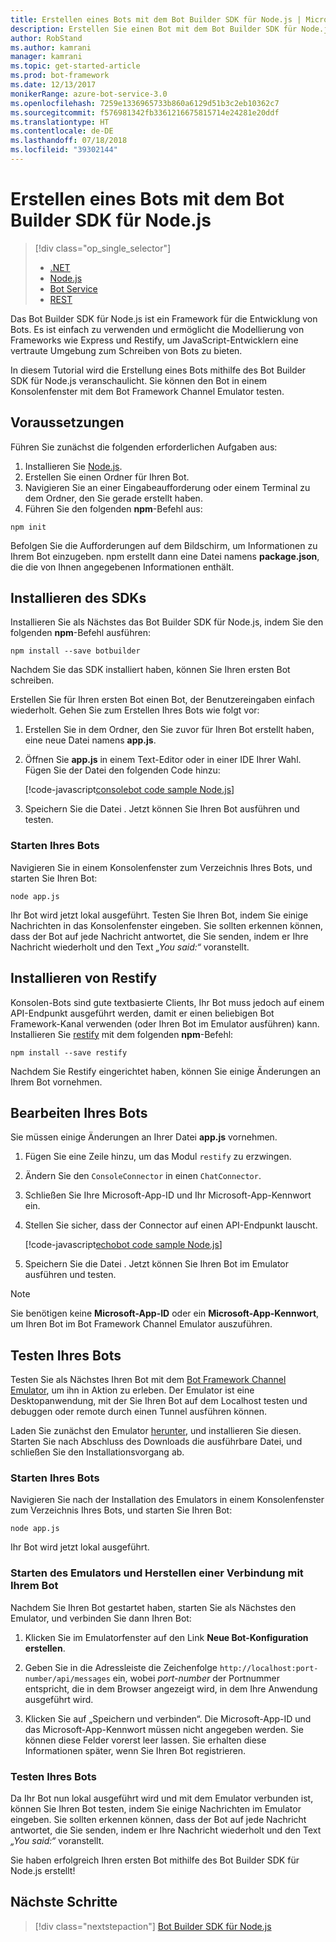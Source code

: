 ```yaml
---
title: Erstellen eines Bots mit dem Bot Builder SDK für Node.js | Microsoft-Dokumentation
description: Erstellen Sie einen Bot mit dem Bot Builder SDK für Node.js, einem leistungsstarken Framework für die Bot-Konstruktion.
author: RobStand
ms.author: kamrani
manager: kamrani
ms.topic: get-started-article
ms.prod: bot-framework
ms.date: 12/13/2017
monikerRange: azure-bot-service-3.0
ms.openlocfilehash: 7259e1336965733b860a6129d51b3c2eb10362c7
ms.sourcegitcommit: f576981342fb3361216675815714e24281e20ddf
ms.translationtype: HT
ms.contentlocale: de-DE
ms.lasthandoff: 07/18/2018
ms.locfileid: "39302144"
---
```

# <a name="create-a-bot-with-the-bot-builder-sdk-for-nodejs"></a>Erstellen eines Bots mit dem Bot Builder SDK für Node.js
> [!div class="op_single_selector"]
> - [.NET](../dotnet/bot-builder-dotnet-quickstart.md)
> - [Node.js](../nodejs/bot-builder-nodejs-quickstart.md)
> - [Bot Service](../bot-service-quickstart.md)
> - [REST](../rest-api/bot-framework-rest-connector-quickstart.md)

Das Bot Builder SDK für Node.js ist ein Framework für die Entwicklung von Bots. Es ist einfach zu verwenden und ermöglicht die Modellierung von Frameworks wie Express und Restify, um JavaScript-Entwicklern eine vertraute Umgebung zum Schreiben von Bots zu bieten.

In diesem Tutorial wird die Erstellung eines Bots mithilfe des Bot Builder SDK für Node.js veranschaulicht. Sie können den Bot in einem Konsolenfenster mit dem Bot Framework Channel Emulator testen.

## <a name="prerequisites"></a>Voraussetzungen
Führen Sie zunächst die folgenden erforderlichen Aufgaben aus:

1. Installieren Sie [Node.js](https://nodejs.org).
2. Erstellen Sie einen Ordner für Ihren Bot.
3. Navigieren Sie an einer Eingabeaufforderung oder einem Terminal zu dem Ordner, den Sie gerade erstellt haben.
4. Führen Sie den folgenden **npm**-Befehl aus:

```nodejs
npm init
```

Befolgen Sie die Aufforderungen auf dem Bildschirm, um Informationen zu Ihrem Bot einzugeben. npm erstellt dann eine Datei namens **package.json**, die die von Ihnen angegebenen Informationen enthält. 

## <a name="install-the-sdk"></a>Installieren des SDKs
Installieren Sie als Nächstes das Bot Builder SDK für Node.js, indem Sie den folgenden **npm**-Befehl ausführen:

```nodejs
npm install --save botbuilder
```

Nachdem Sie das SDK installiert haben, können Sie Ihren ersten Bot schreiben.

Erstellen Sie für Ihren ersten Bot einen Bot, der Benutzereingaben einfach wiederholt. Gehen Sie zum Erstellen Ihres Bots wie folgt vor:

1. Erstellen Sie in dem Ordner, den Sie zuvor für Ihren Bot erstellt haben, eine neue Datei namens **app.js**.
2. Öffnen Sie **app.js** in einem Text-Editor oder in einer IDE Ihrer Wahl. Fügen Sie der Datei den folgenden Code hinzu: 

   [!code-javascript[consolebot code sample Node.js](../includes/code/node-getstarted.js#consolebot)]

3. Speichern Sie die Datei . Jetzt können Sie Ihren Bot ausführen und testen.

### <a name="start-your-bot"></a>Starten Ihres Bots

Navigieren Sie in einem Konsolenfenster zum Verzeichnis Ihres Bots, und starten Sie Ihren Bot:

```nodejs
node app.js
```

Ihr Bot wird jetzt lokal ausgeführt. Testen Sie Ihren Bot, indem Sie einige Nachrichten in das Konsolenfenster eingeben.
Sie sollten erkennen können, dass der Bot auf jede Nachricht antwortet, die Sie senden, indem er Ihre Nachricht wiederholt und den Text *„You said:“* voranstellt.

## <a name="install-restify"></a>Installieren von Restify

Konsolen-Bots sind gute textbasierte Clients, Ihr Bot muss jedoch auf einem API-Endpunkt ausgeführt werden, damit er einen beliebigen Bot Framework-Kanal verwenden (oder Ihren Bot im Emulator ausführen) kann. Installieren Sie <a href="http://restify.com/" target="_blank">restify</a> mit dem folgenden **npm**-Befehl:

```nodejs
npm install --save restify
```

Nachdem Sie Restify eingerichtet haben, können Sie einige Änderungen an Ihrem Bot vornehmen.

## <a name="edit-your-bot"></a>Bearbeiten Ihres Bots

Sie müssen einige Änderungen an Ihrer Datei **app.js** vornehmen. 

1. Fügen Sie eine Zeile hinzu, um das Modul `restify` zu erzwingen.
2. Ändern Sie den `ConsoleConnector` in einen `ChatConnector`.
3. Schließen Sie Ihre Microsoft-App-ID und Ihr Microsoft-App-Kennwort ein.
4. Stellen Sie sicher, dass der Connector auf einen API-Endpunkt lauscht.

   [!code-javascript[echobot code sample Node.js](../includes/code/node-getstarted.js#echobot)]

5. Speichern Sie die Datei . Jetzt können Sie Ihren Bot im Emulator ausführen und testen.

> [!NOTE] 
> Sie benötigen keine **Microsoft-App-ID** oder ein **Microsoft-App-Kennwort**, um Ihren Bot im Bot Framework Channel Emulator auszuführen.

## <a name="test-your-bot"></a>Testen Ihres Bots
Testen Sie als Nächstes Ihren Bot mit dem [Bot Framework Channel Emulator](../bot-service-debug-emulator.md), um ihn in Aktion zu erleben. Der Emulator ist eine Desktopanwendung, mit der Sie Ihren Bot auf dem Localhost testen und debuggen oder remote durch einen Tunnel ausführen können.

Laden Sie zunächst den Emulator [herunter](https://emulator.botframework.com), und installieren Sie diesen. Starten Sie nach Abschluss des Downloads die ausführbare Datei, und schließen Sie den Installationsvorgang ab.

### <a name="start-your-bot"></a>Starten Ihres Bots

Navigieren Sie nach der Installation des Emulators in einem Konsolenfenster zum Verzeichnis Ihres Bots, und starten Sie Ihren Bot:

```nodejs
node app.js
```
   
Ihr Bot wird jetzt lokal ausgeführt.

### <a name="start-the-emulator-and-connect-your-bot"></a>Starten des Emulators und Herstellen einer Verbindung mit Ihrem Bot
Nachdem Sie Ihren Bot gestartet haben, starten Sie als Nächstes den Emulator, und verbinden Sie dann Ihren Bot:

1. Klicken Sie im Emulatorfenster auf den Link **Neue Bot-Konfiguration erstellen**. 

2. Geben Sie in die Adressleiste die Zeichenfolge `http://localhost:port-number/api/messages` ein, wobei *port-number* der Portnummer entspricht, die in dem Browser angezeigt wird, in dem Ihre Anwendung ausgeführt wird.

3. Klicken Sie auf „Speichern und verbinden“. Die Microsoft-App-ID und das Microsoft-App-Kennwort müssen nicht angegeben werden. Sie können diese Felder vorerst leer lassen. Sie erhalten diese Informationen später, wenn Sie Ihren Bot registrieren.

### <a name="try-out-your-bot"></a>Testen Ihres Bots

Da Ihr Bot nun lokal ausgeführt wird und mit dem Emulator verbunden ist, können Sie Ihren Bot testen, indem Sie einige Nachrichten im Emulator eingeben.
Sie sollten erkennen können, dass der Bot auf jede Nachricht antwortet, die Sie senden, indem er Ihre Nachricht wiederholt und den Text *„You said:“* voranstellt.

Sie haben erfolgreich Ihren ersten Bot mithilfe des Bot Builder SDK für Node.js erstellt!

## <a name="next-steps"></a>Nächste Schritte

> [!div class="nextstepaction"]
> [Bot Builder SDK für Node.js](bot-builder-nodejs-overview.md)
